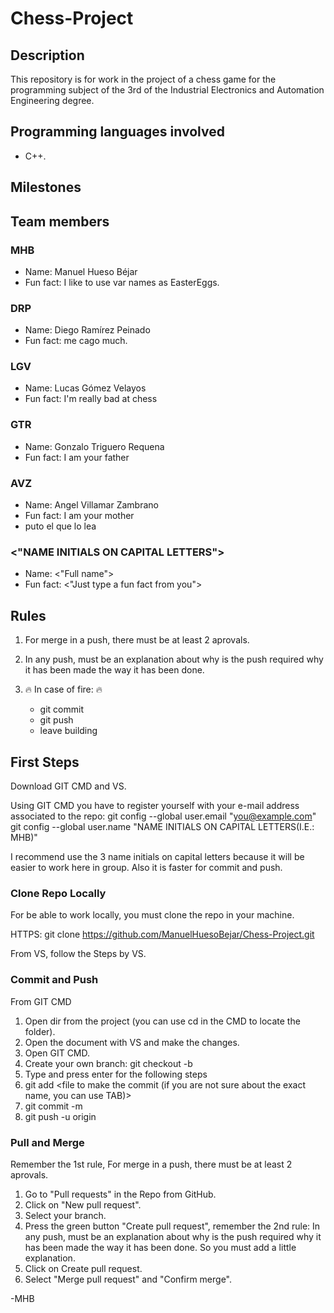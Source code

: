 # Chess-Project

## Description
This repository is for work in the project of a chess game for the programming subject of the 3rd of the Industrial Electronics and Automation Engineering degree.

## Programming languages involved
* C++.

## Milestones

## Team members

### MHB
* Name: Manuel Hueso Béjar
* Fun fact: I like to use var names as EasterEggs.

### DRP
* Name: Diego Ramírez Peinado
* Fun fact: me cago much.

### LGV
* Name: Lucas Gómez Velayos
* Fun fact: I'm really bad at chess

### GTR
* Name: Gonzalo Triguero Requena
* Fun fact: I am your father

### AVZ
* Name: Angel Villamar Zambrano
* Fun fact: I am your mother 
* puto el que lo lea

### <"NAME INITIALS ON CAPITAL LETTERS">
* Name: <"Full name">
* Fun fact: <"Just type a fun fact from you">


## Rules
1. For merge in a push, there must be at least 2 aprovals.
2. In any push, must be an explanation about why is the push required why it has been made the way it has been done.
3. :fire: In case of fire: :fire:

      * git commit
      * git push
      * leave building

## First Steps
Download GIT CMD and VS.

Using GIT CMD you have to register yourself with your e-mail address associated to the repo:
git config --global user.email "you@example.com"
git config --global user.name "NAME INITIALS ON CAPITAL LETTERS(I.E.: MHB)"

I recommend use the 3 name initials on capital letters because it will be easier to work here in group. Also it is faster for commit and push.

### Clone Repo Locally
For be able to work locally, you must clone the repo in your machine.

HTTPS:
git clone https://github.com/ManuelHuesoBejar/Chess-Project.git

From VS, follow the Steps by VS.

### Commit and Push
From GIT CMD

1. Open dir from the project (you can use cd in the CMD to locate the folder).
2. Open the document with VS and make the changes.
3. Open GIT CMD.
4. Create your own branch: git checkout -b <Name before used during config>
5. Type and press enter for the following steps
6. git add <file to make the commit (if you are not sure about the exact name, you can use TAB)>
7. git commit -m <Name before used during config>
8. git push -u origin <Name before used during config>
     
### Pull and Merge
Remember the 1st rule, For merge in a push, there must be at least 2 aprovals.

1. Go to "Pull requests" in the Repo from GitHub.
2. Click on "New pull request".
3. Select your branch.
4. Press the green button "Create pull request", remember the 2nd rule: In any push, must be an explanation about why is the push required why it has been made the way it has been done.
    So you must add a little explanation.
5. Click on Create pull request.
6. Select "Merge pull request" and "Confirm merge".


-MHB
